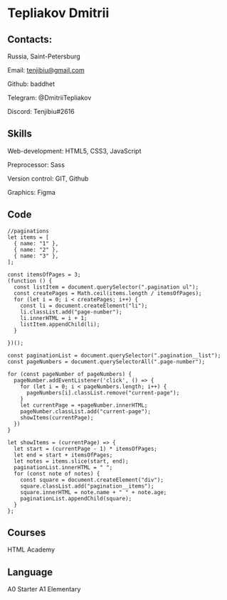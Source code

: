 # Tepliakov Dmitrii

## Contacts:

Russia, Saint-Petersburg

Email: tenjibiu@gmail.com

Github: baddhet

Telegram: @DmitriiTepliakov

Discord: Tenjibiu#2616

## Skills
Web-development: HTML5, CSS3, JavaScript

Preprocessor: Sass

Version control: GIT, Github

Graphics: Figma

## Code

```
//paginations
let items = [
  { name: "1" },
  { name: "2" },
  { name: "3" },
];

const itemsOfPages = 3;
(function () {
  const listItem = document.querySelector(".pagination ul");
  const createPages = Math.ceil(items.length / itemsOfPages);
  for (let i = 0; i < createPages; i++) {
    const li = document.createElement("li");
    li.classList.add("page-number");
    li.innerHTML = i + 1;
    listItem.appendChild(li);
  }

})();

const paginationList = document.querySelector(".pagination__list");
const pageNumbers = document.querySelectorAll(".page-number");

for (const pageNumber of pageNumbers) {
  pageNumber.addEventListener('click', () => {
    for (let i = 0; i < pageNumbers.length; i++) {
      pageNumbers[i].classList.remove("current-page");
    }
    let currentPage = +pageNumber.innerHTML;
    pageNumber.classList.add("current-page");
    showItems(currentPage);
  })
}

let showItems = (currentPage) => {
  let start = (currentPage - 1) * itemsOfPages;
  let end = start + itemsOfPages;
  let notes = items.slice(start, end);
  paginationList.innerHTML = " ";
  for (const note of notes) {
    const square = document.createElement("div");
    square.classList.add("pagination__items");
    square.innerHTML = note.name + " " + note.age;
    paginationList.appendChild(square);
  }
};
```
## Courses
HTML Academy
## Language
A0 Starter
A1 Elementary